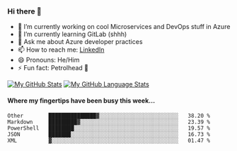 ### Hi there 👋

- 🔭 I’m currently working on cool Microservices and DevOps stuff in Azure
- 🌱 I’m currently learning GitLab (shhh)
- 💬 Ask me about Azure developer practices
- 📫 How to reach me: [LinkedIn](https://www.linkedin.com/in/gordonbyers/)
- 😄 Pronouns: He/Him 
- ⚡ Fun fact: Petrolhead 🚙

[![My GitHub Stats](https://github-readme-stats.vercel.app/api/?username=gordonby&count_private=true&theme=tokyonight&showicons=true)]()
[![My GitHub Language Stats](https://github-readme-stats.vercel.app/api/top-langs/?username=gordonby&langs_count=5&theme=tokyonight)]()

#### Where my fingertips have been busy this week... 
<!--START_SECTION:waka-->
```text
Other        ███████████████▓░░░░░░░░░░░░░░░░░░░░░░░░░   38.20 % 
Markdown     █████████▓░░░░░░░░░░░░░░░░░░░░░░░░░░░░░░░   23.39 % 
PowerShell   ████████░░░░░░░░░░░░░░░░░░░░░░░░░░░░░░░░░   19.57 % 
JSON         ███████░░░░░░░░░░░░░░░░░░░░░░░░░░░░░░░░░░   16.73 % 
XML          ▓░░░░░░░░░░░░░░░░░░░░░░░░░░░░░░░░░░░░░░░░   01.47 % 
```
<!--END_SECTION:waka-->
